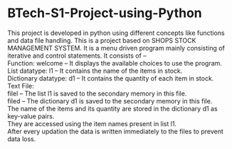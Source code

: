 # BTech-S1-Project-using-Python

This project is developed in python using different concepts like functions and data file handling. This is a project based on SHOPS STOCK MANAGEMENT SYSTEM. It is a menu driven program mainly consisting of iterative and control statements. It consists of –
</br>
Function: welcome – It displays the available choices to use the program.</br>
List datatype: l1 – It contains the name of the items in stock.</br>
Dictionary datatype: d1 – It contains the quantity of each item in stock.</br>
Text File:
</br>filel – The list l1 is saved to the secondary memory in this file.</br>
filed – The dictionary d1 is saved to the secondary memory in this file.</br>
The name of the items and its quantity are stored  in the  dictionary d1 as key-value pairs.</br>
They are accessed using the item names present in list l1.</br>
After every updation the data is written immediately to the files to prevent data loss.</br>

